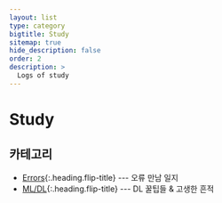 ```yaml
---
layout: list
type: category
bigtitle: Study
sitemap: true
hide_description: false
order: 2
description: >
  Logs of study
---
```


# Study

## 카테고리

* [Errors]{:.heading.flip-title} ---  오류 만남 일지
* [ML/DL]{:.heading.flip-title} --- DL 꿀팁들 & 고생한 흔적

[Errors]: /errors/
[ML/DL]: /ml-dl/